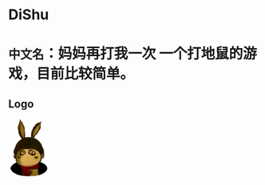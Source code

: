 
DiShu
=====
`中文名`：妈妈再打我一次
一个打地鼠的游戏，目前比较简单。<br>
=======
Logo
-----
![logo](https://github.com/guodongxiaren/DiShu/raw/alpha/res/drawable-mdpi/dishu.png)
